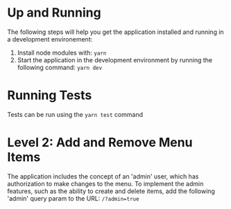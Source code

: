 # Up and Running
The following steps will help you get the application installed and running in a development environement:
1. Install node modules with: `yarn`
2. Start the application in the development environment by running the following command: `yarn dev`

# Running Tests
Tests can be run using the `yarn test` command

# Level 2: Add and Remove Menu Items
The application includes the concept of an 'admin' user, which has authorization to make changes to the menu. To implement the admin features, such as
the ability to create and delete items, add the following 'admin' query param to the URL: `/?admin=true`

